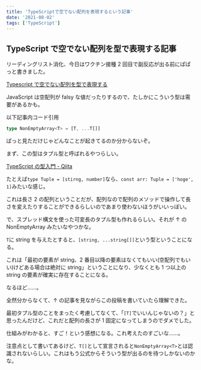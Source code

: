 ```yaml
---
title: 'TypeScriptで空でない配列を表現するという記事'
date: '2021-08-02'
tags: ['TypeScript']
---
```


## TypeScript で空でない配列を型で表現する記事

リーディングリスト消化、今日はワクチン接種 2 回目で副反応が出る前にぱぱっと書きました。

[Typescript で空でない配列を型で表現する](https://zenn.dev/mura_chan/articles/e8c85262f54830)

JavaScript は空配列が falsy な値だったりするので、たしかにこういう型は需要があるかも。

以下記事内コード引用

```ts
type NonEmptyArray<T> = [T, ...T[]]
```

ぱっと見ただけじゃどんなことが起きてるのか分からないぞ。

まず、この型はタプル型と呼ばれるやつらしい。

[TypeScript の型入門 \- Qiita](https://qiita.com/uhyo/items/e2fdef2d3236b9bfe74a#%E3%82%BF%E3%83%97%E3%83%AB%E5%9E%8B)

たとえば`type Tuple = [stirng, number]`なら、`const arr: Tuple = ['hoge', 1]`みたいな感じ。

これは長さ 2 の配列ということだが、配列なので配列のメソッドで操作して長さを変えたりすることができるらしいのであまり使わないほうがいいっぽい。

で、スプレッド構文を使った可変長のタプル型も作れるらしい。それが ↑ の NonEmptyArray みたいなやつかな。

`T`に string を与えたとすると、`[string, ...string[]]`という型ということになる。

これは「最初の要素が string、2 番目以降の要素はなくてもいい(空配列でもいい)けどある場合は絶対に string」ということになり、少なくとも 1 つ以上の string の要素が確実に存在することになる。

なるほど……。

全然分からなくて、↑ の記事を見ながらこの投稿を書いていたら理解できた。

最初タプル型のことをまったく考慮してなくて、「`[T]`でいいんじゃないの？」と思ったんだけど、これだと配列の長さが 1 固定になってしまうのでダメでした。

仕組みがわかると、すご！という感想になる。これ考えたのすごいな……。

注意点として書いてあるけど、`T[]`として宣言されると`NonEmptyArray<T>`とは認識されないらしい。これはもう公式からそういう型が出るのを待つしかないのかな。
